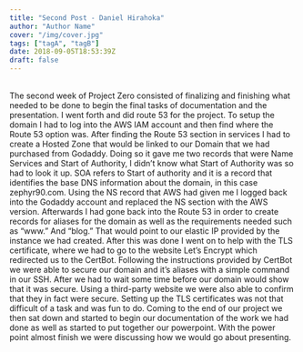 ```yaml
---
title: "Second Post - Daniel Hirahoka"
author: "Author Name"
cover: "/img/cover.jpg"
tags: ["tagA", "tagB"]
date: 2018-09-05T18:53:39Z
draft: false
---
```

<br>
The second week of Project Zero consisted of finalizing and finishing what needed to be done to begin the final tasks of documentation and the presentation. I went forth and did route 53 for the project. To setup the domain I had to log into the AWS IAM account and then find where the Route 53 option was. After finding the Route 53 section in services I had to create a Hosted Zone that would be linked to our Domain that we had purchased from Godaddy. Doing so it gave me two records that were Name Services and Start of Authority, I didn’t know what Start of Authority was so had to look it up. SOA refers to Start of authority and it is a record that identifies the base DNS information about the domain, in this case zephyr90.com. Using the NS record that AWS had given me I logged back into the Godaddy account and replaced the NS section with the AWS version. Afterwards I had gone back into the Route 53 in order to create records for aliases for the domain as well as the requirements needed such as “www.” And “blog.” That would point to our elastic IP provided by the instance we had created. After this was done I went on to help with the TLS certificate, where we had to go to the website Let’s Encrypt which redirected us to the CertBot. Following the instructions provided by CertBot we were able to secure our domain and it’s aliases with a simple command in our SSH. After we had to wait some time before our domain would show that it was secure. Using a third-party website we were also able to confirm that they in fact were secure. Setting up the TLS certificates was not that difficult of a task and was fun to do. Coming to the end of our project we then sat down and started to begin our documentation of the work we had done as well as started to put together our powerpoint. With the power point almost finish we were discussing how we would go about presenting.

